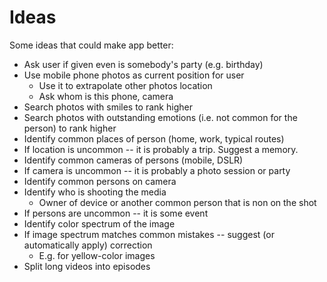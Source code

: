 # Ideas

Some ideas that could make app better:

* Ask user if given even is somebody's party (e.g. birthday)
* Use mobile phone photos as current position for user
    - Use it to extrapolate other photos location
    - Ask whom is this phone, camera
* Search photos with smiles to rank higher
* Search photos with outstanding emotions (i.e. not common for the person) to rank higher
* Identify common places of person (home, work, typical routes)
* If location is uncommon -- it is probably a trip. Suggest a memory.
* Identify common cameras of persons (mobile, DSLR)
* If camera is uncommon -- it is probably a photo session or party
* Identify common persons on camera
* Identify who is shooting the media
    - Owner of device or another common person that is non on the shot
* If persons are uncommon -- it is some event
* Identify color spectrum of the image
* If image spectrum matches common mistakes -- suggest (or automatically apply) correction
    - E.g. for yellow-color images
* Split long videos into episodes
